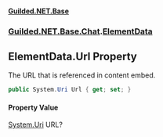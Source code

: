 
#### [Guilded.NET.Base](Guilded_NET_Base 'Guilded_NET_Base')
### [Guilded.NET.Base.Chat](Guilded_NET_Base#Guilded_NET_Base_Chat 'Guilded.NET.Base.Chat').[ElementData](ElementData 'Guilded.NET.Base.Chat.ElementData')
## ElementData.Url Property
The URL that is referenced in content embed.  
```csharp
public System.Uri Url { get; set; }
```

#### Property Value
[System.Uri](https://docs.microsoft.com/en-us/dotnet/api/System.Uri 'System.Uri')
URL?
